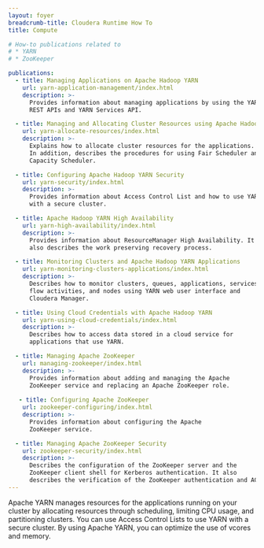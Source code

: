 ```yaml
---
layout: foyer
breadcrumb-title: Cloudera Runtime How To
title: Compute

# How-to publications related to
# * YARN
# * ZooKeeper

publications:
  - title: Managing Applications on Apache Hadoop YARN
    url: yarn-application-management/index.html
    description: >-
      Provides information about managing applications by using the YARN
      REST APIs and YARN Services API.

  - title: Managing and Allocating Cluster Resources using Apache Hadoop YARN
    url: yarn-allocate-resources/index.html
    description: >-
      Explains how to allocate cluster resources for the applications.
      In addition, describes the procedures for using Fair Scheduler and
      Capacity Scheduler.

  - title: Configuring Apache Hadoop YARN Security
    url: yarn-security/index.html
    description: >-
      Provides information about Access Control List and how to use YARN
      with a secure cluster.

  - title: Apache Hadoop YARN High Availability
    url: yarn-high-availability/index.html
    description: >-
      Provides information about ResourceManager High Availability. It
      also describes the work preserving recovery process.

  - title: Monitoring Clusters and Apache Hadoop YARN Applications
    url: yarn-monitoring-clusters-applications/index.html
    description: >-
      Describes how to monitor clusters, queues, applications, services,
      flow activities, and nodes using YARN web user interface and
      Cloudera Manager.

  - title: Using Cloud Credentials with Apache Hadoop YARN
    url: yarn-using-cloud-credentials/index.html
    description: >-
      Describes how to access data stored in a cloud service for
      applications that use YARN.

  - title: Managing Apache ZooKeeper
    url: managing-zookeeper/index.html
    description: >-
      Provides information about adding and managing the Apache
      ZooKeeper service and replacing an Apache ZooKeeper role.
      
   - title: Configuring Apache ZooKeeper
    url: zookeeper-configuring/index.html
    description: >-
      Provides information about configuring the Apache
      ZooKeeper service.

  - title: Managing Apache ZooKeeper Security
    url: zookeeper-security/index.html
    description: >-
      Describes the configuration of the ZooKeeper server and the
      ZooKeeper client shell for Kerberos authentication. It also
      describes the verification of the ZooKeeper authentication and ACLs best practices.
---
```

Apache YARN manages resources for the applications running on your
cluster by allocating resources through scheduling,  limiting CPU usage,
and partitioning clusters. You can use Access Control Lists to use YARN
with a secure cluster. By using Apache YARN, you can optimize the use of
vcores and memory.
